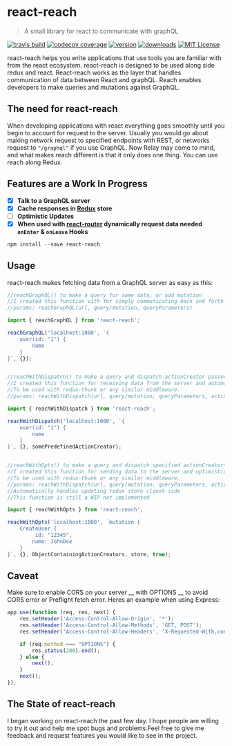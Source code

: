 # react-reach
> A small library for react to communicate with graphQL

[![travis build](https://img.shields.io/travis/kennetpostigo/react-reach.svg?style=flat-square)](https://travis-ci.org/kennetpostigo/react-reach)
[![codecov coverage](https://img.shields.io/codecov/c/github/kennetpostigo/react-reach.svg?style=flat-square)](https://codecov.io/github/kennetpostigo/react-reach)
[![version](https://img.shields.io/npm/v/react-reach.svg?style=flat-square)](http://npm.im/react-reach)
[![downloads](https://img.shields.io/npm/dm/react-reach.svg?style=flat-square)](http://npm-stat.com/charts.html?package=react-reach&from=2015-08-01)
[![MIT License](https://img.shields.io/npm/l/react-reach.svg?style=flat-square)](http://opensource.org/licenses/MIT)

react-reach helps you write applications that use tools you are familiar with from the
react ecosystem. react-reach is designed to be used along side redux and react.
React-reach works as the layer that handles communication of data between React
and graphQL. Reach enables developers to make queries and mutations against GraphQL.

## The need for react-reach
When developing applications with react everything goes smoothly until you begin
to account for request to the server. Usually you would go about making network
request to specified endpoints with REST, or networks request to `"/graphql"`
if you use GraphQL. Now Relay may come to mind, and what makes reach different
is that it only does one thing. You can use reach along Redux.

## Features are a Work In Progress
* [x] __Talk to a GraphQL server__
* [x] __Cache responses in [Redux](https://github.com/rackt/redux) store__
* [ ] __Optimistic Updates__
* [x] __When used with [react-router](https://github.com/rackt/react-router) dynamically request data needed `onEnter` & `onLeave` Hooks__

```js
npm install --save react-reach
```
## Usage

react-reach makes fetching data from a GraphQL server as easy as this:
```js
//reachGraphQL() to make a query for some data, or add mutation
//I created this function with for simply communicating back and forth with graphQL
//params: reachGraphQL(url, query/mutation, queryParameters)

import { reachGraphQL } from 'react-reach';

reachGraphQL('localhost:1000', `{
    user(id: "1") {
        name
    }
}`, {});


//reachWithDispatch() to make a query and dispatch actionCreator passed in
//I created this function for receiving data from the server and automatically caching it in the redux store.
//To be used with redux-thunk or any similar middleware.
//params: reachWithDispatch(url, query/mutation, queryParameters, actionCreator)

import { reachWithDispatch } from 'react-reach';

reachWithDispatch('localhost:1000', `{
    user(id: "1") {
        name
    }
}`, {}, somePredefinedActionCreator);


//reachWithOpts() to make a query and dispatch specified actionCreators from an Object  passed in
//I created this function for sending data to the server and optimistically updating the redux store client-side
//To be used with redux-thunk or any similar middleware.
//params: reachWithDispatch(url, query/mutation, queryParameters, actionCreator, store, retry)
//Automatically handles updating redux store client-side
//This function is still a WIP not implemented

import { reachWithOpts } from 'react-reach';

reachWithOpts('localhost:1000', `mutation {
    CreateUser {
        _id: "12345",
        name: JohnDoe
    }
}`, {}, ObjectContainingActionCreators, store, true);
```

## Caveat

Make sure to enable CORS on your server __ with OPTIONS __ to avoid CORS error
or Preflight fetch error. Heres an example when using Express:

```js
app.use(function (req, res, next) {
	res.setHeader('Access-Control-Allow-Origin', '*');
	res.setHeader('Access-Control-Allow-Methods', 'GET, POST');
	res.setHeader('Access-Control-Allow-Headers', 'X-Requested-With,content-type, Authorization');

	if (req.method === "OPTIONS") {
		res.status(200).end();
	} else {
		next();
	}
	next();
});
```

## The State of react-reach
I began working on react-reach the past few day. I hope people are willing to
try it out and help me spot bugs and problems.Feel free to give me feedback and
request features you would like to see in the project.
